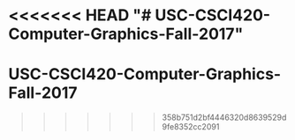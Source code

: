 <<<<<<< HEAD
"# USC-CSCI420-Computer-Graphics-Fall-2017" 
=======
# USC-CSCI420-Computer-Graphics-Fall-2017 
>>>>>>> 358b751d2bf4446320d8639529d9fe8352cc2091
